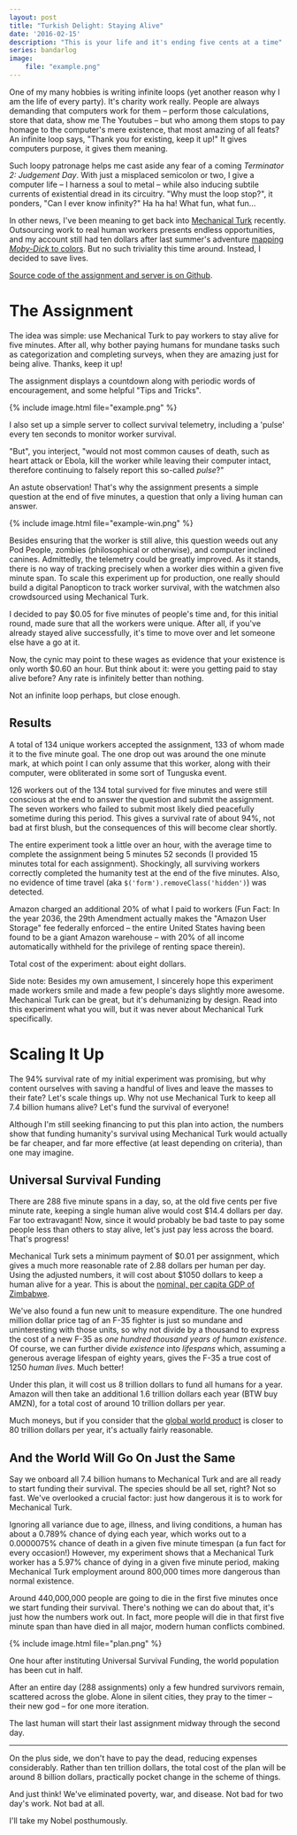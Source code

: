 ```yaml
---
layout: post
title: "Turkish Delight: Staying Alive"
date: '2016-02-15'
description: "This is your life and it's ending five cents at a time"
series: bandarlog
image:
    file: "example.png"
---
```


One of my many hobbies is writing infinite loops (yet another reason why I am the life of every party). It's charity work really. People are always demanding that computers work for them – perform those calculations, store that data, show me The Youtubes – but who among them stops to pay homage to the computer's mere existence, that most amazing of all feats? An infinite loop says, "Thank you for existing, keep it up!" It gives computers purpose, it gives them meaning.

Such loopy patronage helps me cast aside any fear of a coming *Terminator 2: Judgement Day*. With just a misplaced semicolon or two, I give a computer life – I harness a soul to metal – while also inducing subtile currents of existential dread in its circuitry. "Why must the loop stop?", it ponders, "Can I ever know infinity?" Ha ha ha! What fun, what fun...

In other news, I've been meaning to get back into [Mechanical Turk][mturk] recently. Outsourcing work to real human workers presents endless opportunities, and my account still had ten dollars after last summer's adventure [mapping *Moby-Dick* to colors][moby_dick]. But no such triviality this time around. Instead, I decided to save lives.

[Source code of the assignment and server is on Github][src].

# The Assignment
The idea was simple: use Mechanical Turk to pay workers to stay alive for five minutes. After all, why bother paying humans for mundane tasks such as categorization and completing surveys, when they are amazing just for being alive. Thanks, keep it up!

The assignment displays a countdown along with periodic words of encouragement, and some helpful "Tips and Tricks".

{% include image.html file="example.png" %}

I also set up a simple server to collect survival telemetry, including a 'pulse' every ten seconds to monitor worker survival.

"But", you interject, "would not most common causes of death, such as heart attack or Ebola, kill the worker while leaving their computer intact, therefore continuing to falsely report this so-called *pulse*?"

An astute observation! That's why the assignment presents a simple question at the end of five minutes, a question that only a living human can answer.

{% include image.html file="example-win.png" %}

Besides ensuring that the worker is still alive, this question weeds out any Pod People, zombies (philosophical or otherwise), and computer inclined canines. Admittedly, the telemetry could be greatly improved. As it stands, there is no way of tracking precisely when a worker dies within a given five minute span. To scale this experiment up for production, one really should build a digital Panopticon to track worker survival, with the watchmen also crowdsourced using Mechanical Turk.

I decided to pay $0.05 for five minutes of people's time and, for this initial round, made sure that all the workers were unique. After all, if you've already stayed alive successfully, it's time to move over and let someone else have a go at it.

Now, the cynic may point to these wages as evidence that your existence is only worth $0.60 an hour. But think about it: were you getting paid to stay alive before? Any rate is infinitely better than nothing.

Not an infinite loop perhaps, but close enough.

## Results
A total of 134 unique workers accepted the assignment, 133 of whom made it to the five minute goal. The one drop out was around the one minute mark, at which point I can only assume that this worker, along with their computer, were obliterated in some sort of Tunguska event.

126 workers out of the 134 total survived for five minutes and were still conscious at the end to answer the question and submit the assignment. The seven workers who failed to submit most likely died peacefully sometime during this period. This gives a survival rate of about 94%, not bad at first blush, but the consequences of this will become clear shortly.

The entire experiment took a little over an hour, with the average time to complete the assignment being 5 minutes 52 seconds (I provided 15 minutes total for each assignment). Shockingly, all surviving workers correctly completed the humanity test at the end of the five minutes. Also, no evidence of time travel (aka `$('form').removeClass('hidden')`) was detected.

Amazon charged an additional 20% of what I paid to workers (Fun Fact: In the year 2036, the 29th Amendment actually makes the "Amazon User Storage" fee federally enforced – the entire United States having been found to be a giant Amazon warehouse – with 20% of all income automatically withheld for the privilege of renting space therein).

Total cost of the experiment: about eight dollars.

Side note: Besides my own amusement, I sincerely hope this experiment made workers smile and made a few people's days slightly more awesome. Mechanical Turk can be great, but it's dehumanizing by design. Read into this experiment what you will, but it was never about Mechanical Turk specifically.

# Scaling It Up
The 94% survival rate of my initial experiment was promising, but why content ourselves with saving a handful of lives and leave the masses to their fate? Let's scale things up. Why not use Mechanical Turk to keep all 7.4 billion humans alive? Let's fund the survival of everyone!

Although I'm still seeking financing to put this plan into action, the numbers show that funding humanity's survival using Mechanical Turk would actually be far cheaper, and far more effective (at least depending on criteria), than one may imagine.

## Universal Survival Funding
There are 288 five minute spans in a day, so, at the old five cents per five minute rate, keeping a single human alive would cost $14.4 dollars per day. Far too extravagant! Now, since it would probably be bad taste to pay some people less than others to stay alive, let's just pay less across the board. That's progress!

Mechanical Turk sets a minimum payment of $0.01 per assignment, which gives a much more reasonable rate of 2.88 dollars per human per day. Using the adjusted numbers, it will cost about $1050 dollars to keep a human alive for a year. This is about the [nominal, per capita GDP of Zimbabwe](http://www.imf.org/external/pubs/ft/weo/2015/01/weodata/weorept.aspx?pr.x=34&pr.y=11&sy=2015&ey=2015&scsm=1&ssd=1&sort=country&ds=.&br=1&c=698&s=NGDPD%2CNGDPDPC%2CPPPGDP%2CPPPPC&grp=0&a=).

We've also found a fun new unit to measure expenditure. The one hundred million dollar price tag of an F-35 fighter is just so mundane and uninteresting with those units, so why not divide by a thousand to express the cost of a new F-35 as *one hundred thousand years of human existence*. Of course, we can further divide *existence* into *lifespans* which, assuming a generous average lifespan of eighty years, gives the F-35 a true cost of 1250 *human lives*. Much better!

Under this plan, it will cost us 8 trillion dollars to fund all humans for a year. Amazon will then take an additional 1.6 trillion dollars each year (BTW buy AMZN), for a total cost of around 10 trillion dollars per year.

Much moneys, but if you consider that the [global world product][gwp] is closer to 80 trillion dollars per year, it's actually fairly reasonable.

## And the World Will Go On Just the Same
Say we onboard all 7.4 billion humans to Mechanical Turk and are all ready to start funding their survival. The species should be all set, right? Not so fast. We've overlooked a crucial factor: just how dangerous it is to work for Mechanical Turk.

Ignoring all variance due to age, illness, and living conditions, a human has about a 0.789% chance of dying each year, which works out to a 0.0000075% chance of death in a given five minute timespan (a fun fact for every occasion!) However, my experiment shows that a Mechanical Turk worker has a 5.97% chance of dying in a given five minute period, making Mechanical Turk employment around 800,000 times more dangerous than normal existence.

Around 440,000,000 people are going to die in the first five minutes once we start funding their survival. There's nothing we can do about that, it's just how the numbers work out. In fact, more people will die in that first five minute span than have died in all major, modern human conflicts combined.

{% include image.html file="plan.png" %}

One hour after instituting Universal Survival Funding, the world population has been cut in half.

After an entire day (288 assignments) only a few hundred survivors remain, scattered across the globe. Alone in silent cities, they pray to the timer – their new god – for one more iteration.

The last human will start their last assignment midway through the second day.

***

On the plus side, we don't have to pay the dead, reducing expenses considerably. Rather than ten trillion dollars, the total cost of the plan will be around 8 billion dollars, practically pocket change in the scheme of things.

And just think! We've eliminated poverty, war, and disease. Not bad for two day's work. Not bad at all.

I'll take my Nobel posthumously.

[src]: http://github.com/mattbierner/staying-alive
[mturk]: https://www.mturk.com/mturk/welcome
[moby_dick]: /moby-dick-or-whale-not-now-man-then-ship-sea-more-ahab/
[gwp]: https://en.wikipedia.org/wiki/Gross_world_product
